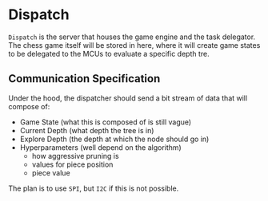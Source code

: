 # Dispatch 

`Dispatch` is the server that houses the game engine and the task delegator. 
The chess game itself will be stored in here, where it will create game states to be delegated to the MCUs to evaluate a specific depth tre.

## Communication Specification

Under the hood, the dispatcher should send a bit stream of data that will compose of:
- Game State (what this is composed of is still vague)
- Current Depth (what depth the tree is in)
- Explore Depth (the depth at which the node should go in)
- Hyperparameters (well depend on the algorithm)
    - how aggressive pruning is
    - values for piece position
    - piece value

The plan is to use `SPI`, but `I2C` if this is not possible. 

